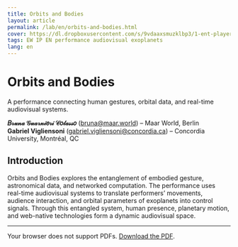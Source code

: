 ```yaml
---
title: Orbits and Bodies
layout: article
permalink: /lab/en/orbits-and-bodies.html
cover: https://dl.dropboxusercontent.com/s/9vdaaxsmuzklbp3/1-ent-player-yellow.jpg?raw=1
tags: EW IP EN performance audiovisual exoplanets
lang: en
---
```


# Orbits and Bodies

A performance connecting human gestures, orbital data, and real-time audiovisual systems.

**𝐵𝓇𝓊𝓃𝒶 𝒢𝓊𝒶𝓇𝓃𝒾𝑒𝓇𝒾 𝒞𝑜𝓁𝒶𝓈𝓈𝑜** ([bruna@maar.world](mailto:bruna@maar.world)) – Maar World, Berlin  
**Gabriel Vigliensoni** ([gabriel.vigliensoni@concordia.ca](mailto:gabriel.vigliensoni@concordia.ca)) – Concordia University, Montréal, QC

## Introduction

Orbits and Bodies explores the entanglement of embodied gesture, astronomical data, and networked computation. The performance uses real-time audiovisual systems to translate performers’ movements, audience interaction, and orbital parameters of exoplanets into control signals. Through this entangled system, human presence, planetary motion, and web-native technologies form a dynamic audiovisual space.

---

<object data="/img/lab/WAC25-Orbits-and-Bodies-Bruna-Gabriel.pdf" type="application/pdf" width="100%" height="600px">
  <p>Your browser does not support PDFs. <a href="/img/lab/WAC25-Orbits-and-Bodies-Bruna-Gabriel.pdf">Download the PDF</a>.</p>
</object>


